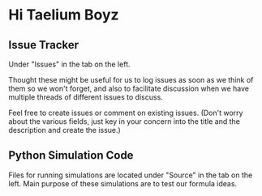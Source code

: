 # Hi Taelium Boyz #

## Issue Tracker ##
Under "Issues" in the tab on the left.

Thought these might be useful for us to log issues as soon as we think of them so we won't forget, and also to facilitate discussion when we have multiple threads of different issues to discuss.

Feel free to create issues or comment on existing issues. 
(Don't worry about the various fields, just key in your concern into the title and the description and create the issue.)

## Python Simulation Code ##
Files for running simulations are located under "Source" in the tab on the left.
Main purpose of these simulations are to test our formula ideas.



